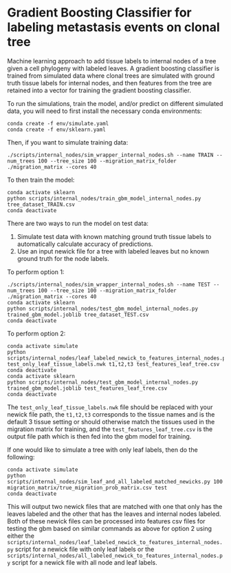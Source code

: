# Gradient Boosting Classifier for labeling metastasis events on clonal tree
Machine learning approach to add tissue labels to internal nodes of a tree given a cell phylogeny with labeled leaves. A gradient boosting classifier is trained from simulated data where clonal trees are simulated with ground truth tissue labels for internal nodes, and then features from the tree are retained into a vector for training the gradient boosting classifier.

To run the simulations, train the model, and/or predict on different simulated data, you will need to first install the necessary conda environments:

```
conda create -f env/simulate.yaml
conda create -f env/sklearn.yaml
```

Then, if you want to simulate training data:
```
./scripts/internal_nodes/sim_wrapper_internal_nodes.sh --name TRAIN --num_trees 100 --tree_size 100 --migration_matrix_folder ./migration_matrix --cores 40
```

To then train the model:
```
conda activate sklearn
python scripts/internal_nodes/train_gbm_model_internal_nodes.py tree_dataset_TRAIN.csv 
conda deactivate
```

There are two ways to run the model on test data:

1. Simulate test data with known matching ground truth tissue labels to automatically calculate accuracy of predictions.
2. Use an input newick file for a tree with labeled leaves but no known ground truth for the node labels.

To perform option 1:
```
./scripts/internal_nodes/sim_wrapper_internal_nodes.sh --name TEST --num_trees 100 --tree_size 100 --migration_matrix_folder ./migration_matrix --cores 40
conda activate sklearn
python scripts/internal_nodes/test_gbm_model_internal_nodes.py trained_gbm_model.joblib tree_dataset_TEST.csv
conda deactivate
```

To perform option 2:
```
conda activate simulate
python scripts/internal_nodes/leaf_labeled_newick_to_features_internal_nodes.py test_only_leaf_tissue_labels.nwk t1,t2,t3 test_features_leaf_tree.csv
conda deactivate
conda activate sklearn
python scripts/internal_nodes/test_gbm_model_internal_nodes.py trained_gbm_model.joblib test_features_leaf_tree.csv
conda deactivate
```

The `test_only_leaf_tissue_labels.nwk` file should be replaced with your newick file path, the `t1,t2,t3` corresponds to the tissue names and is the default 3 tissue setting or should otherwise match the tissues used in the migration matrix for training, and the `test_features_leaf_tree.csv` is the output file path which is then fed into the gbm model for training.

If one would like to simulate a tree with only leaf labels, then do the following:
```
conda activate simulate
python scripts/internal_nodes/sim_leaf_and_all_labeled_matched_newicks.py 100 migration_matrix/true_migration_prob_matrix.csv test
conda deactivate
```

This will output two newick files that are matched with one that only has the leaves labeled and the other that has the leaves and internal nodes labeled. Both of these newick files can be processed into features csv files for testing the gbm based on similar commands as above for option 2 using either the `scripts/internal_nodes/leaf_labeled_newick_to_features_internal_nodes.py` script for a newick file with only leaf labels or the `scripts/internal_nodes/all_labeled_newick_to_features_internal_nodes.py` script for a newick file with all node and leaf labels.
